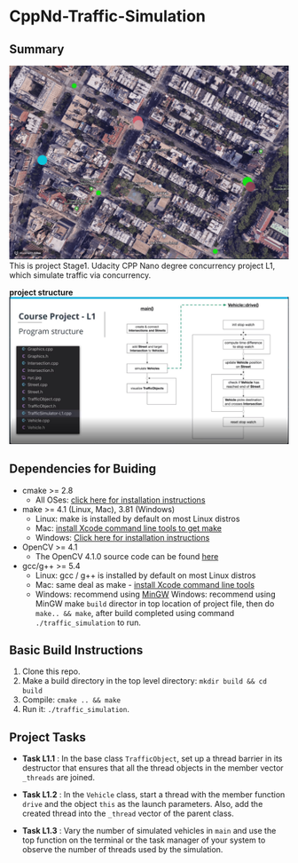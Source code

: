 # CppNd-Traffic-Simulation

## Summary
  <img src="data/traffic-simulation-L1.gif"/>
  This is project Stage1.
  Udacity CPP Nano degree concurrency project L1, which simulate traffic via concurrency.
  
  **project structure**
  ![project structure](data/traffic-simulation-L1-structure.jpg)

## Dependencies for Buiding 

* cmake >= 2.8
  * All OSes: [click here for installation instructions](https://cmake.org/install/)
* make >= 4.1 (Linux, Mac), 3.81 (Windows)
  * Linux: make is installed by default on most Linux distros
  * Mac: [install Xcode command line tools to get make](https://developer.apple.com/xcode/features/)
  * Windows: [Click here for installation instructions](http://gnuwin32.sourceforge.net/packages/make.htm)
* OpenCV >= 4.1
  * The OpenCV 4.1.0 source code can be found [here](https://github.com/opencv/opencv/tree/4.1.0)
* gcc/g++ >= 5.4
  * Linux: gcc / g++ is installed by default on most Linux distros
  * Mac: same deal as make - [install Xcode command line tools](https://developer.apple.com/xcode/features/)
  * Windows: recommend using [MinGW](http://www.mingw.org/)
Windows: recommend using MinGW
  make `build` director in top location of project file, then do `make.. && make`, after build 
completed using command `./traffic_simulation` to run.

## Basic Build Instructions

1. Clone this repo.
2. Make a build directory in the top level directory: `mkdir build && cd build`
3. Compile: `cmake .. && make`
4. Run it: `./traffic_simulation`.

## Project Tasks

- **Task L1.1** : In the base class `TrafficObject`, set up a thread barrier in its destructor that ensures
that all the thread objects in the member vector` _threads` are joined.

- **Task L1.2** : In the `Vehicle` class, start a thread with the member function `drive` and the
object `this` as the launch parameters. Also, add the created thread into the `_thread` vector of
the parent class.

- **Task L1.3** : Vary the number of simulated vehicles in `main` and use the top function on the terminal
or the task manager of your system to observe the number of threads used by the simulation.
